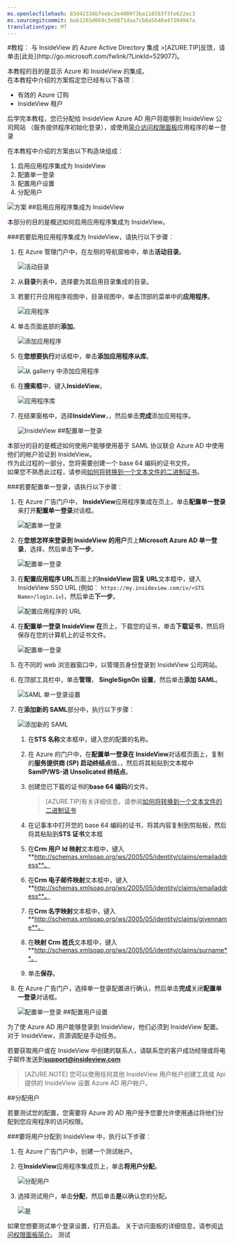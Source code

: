 ```yaml
---
ms.openlocfilehash: 83d42334b7eebc2e4009f3ba116563f3fe622ec3
ms.sourcegitcommit: bab1265d669c3e6871daa7cb8a5640a47104947a
translationtype: MT
---
```

<properties pageTitle="教程︰ Azure Active Directory 集成与 InsideView |Microsoft Azure" description="了解如何使用 InsideView Azure Active Directory 以启用单一登录、 自动化资源调配，和更多。" services="active-directory" authors="MarkusVi"  documentationCenter="na" manager="stevenpo"/>
<tags ms.service="active-directory" ms.devlang="na" ms.topic="article" ms.tgt_pltfrm="na" ms.workload="identity" ms.date="08/01/2015" ms.author="markvi" />
#教程︰ 与 InsideView 的 Azure Active Directory 集成
>[AZURE.TIP]反馈，请单击[此处](http://go.microsoft.com/fwlink/?LinkId=529077)。
  
本教程的目的是显示 Azure 和 InsideView 的集成。  
在本教程中介绍的方案假定您已经有以下各项︰

-   有效的 Azure 订购
-   InsideView 租户
  
后学完本教程，您已分配给 InsideView Azure AD 用户将能够到 InsideView 公司网站 （服务提供程序初始化登录），或使用[简介访问权限面板](https://msdn.microsoft.com/library/dn308586)应用程序的单一登录
  
在本教程中介绍的方案由以下构造块组成︰

1.  启用应用程序集成为 InsideView
2.  配置单一登录
3.  配置用户设置
4.  分配用户

![方案](./media/active-directory-saas-insideview-tutorial/IC794128.png "Scenario")
##启用应用程序集成为 InsideView
  
本部分的目的是概述如何启用应用程序集成为 InsideView。

###若要启用应用程序集成为 InsideView，请执行以下步骤︰

1.  在 Azure 管理门户中，在左侧的导航窗格中，单击**活动目录**。

    ![活动目录](./media/active-directory-saas-insideview-tutorial/IC700993.png "Active Directory")

2.  从**目录**列表中，选择要为其启用目录集成的目录。

3.  若要打开应用程序视图中，目录视图中，单击顶部的菜单中的**应用程序**。

    ![应用程序](./media/active-directory-saas-insideview-tutorial/IC700994.png "Applications")

4.  单击页面底部的**添加**。

    ![添加应用程序](./media/active-directory-saas-insideview-tutorial/IC749321.png "Add application")

5.  在**您想要执行**对话框中，单击**添加应用程序从库**。

    ![从 gallerry 中添加应用程序](./media/active-directory-saas-insideview-tutorial/IC749322.png "Add an application from gallerry")

6.  在**搜索框**中，键入**InsideView**。

    ![应用程序库](./media/active-directory-saas-insideview-tutorial/IC794129.png "Application Gallery")

7.  在结果窗格中，选择**InsideView**，，然后单击**完成**添加应用程序。

    ![InsideView](./media/active-directory-saas-insideview-tutorial/IC794130.png "InsideView")
##配置单一登录
  
本部分的目的是概述如何使用户能够使用基于 SAML 协议联合 Azure AD 中使用他们的帐户验证到 InsideView。  
作为此过程的一部分，您将需要创建一个 base 64 编码的证书文件。  
如果您不熟悉此过程，请参阅[如何将转换到一个文本文件的二进制证书](http://youtu.be/PlgrzUZ-Y1o)。

###若要配置单一登录，请执行以下步骤︰

1.  在 Azure 广告门户中， **InsideView**应用程序集成在页上，单击**配置单一登录**来打开**配置单一登录**对话框。

    ![配置单一登录](./media/active-directory-saas-insideview-tutorial/IC794131.png "Configure Single SignOn")

2.  在**您想怎样来登录到 InsideView 的用户**页上**Microsoft Azure AD 单一登录**，选择，然后单击**下一步**。

    ![配置单一登录](./media/active-directory-saas-insideview-tutorial/IC794132.png "Configure Single SignOn")

3.  在**配置应用程序 URL**页面上的**InsideView 回复 URL**文本框中，键入 InsideView SSO URL (例如︰ `https://my.insideview.com/iv/<STS Name>/login.iv`)，然后单击**下一步**。

    ![配置应用程序的 URL](./media/active-directory-saas-insideview-tutorial/IC794133.png "Configure App URL")

4.  在**配置单一登录 InsideView 在**页上，下载您的证书，单击**下载证书**，然后将保存在您的计算机上的证书文件。

    ![配置单一登录](./media/active-directory-saas-insideview-tutorial/IC794134.png "Configure Single SignOn")

5.  在不同的 web 浏览器窗口中，以管理员身份登录到 InsideView 公司网站。

6.  在顶部工具栏中，单击**管理**， **SingleSignOn 设置**，然后单击**添加 SAML**。

    ![SAML 单一登录设置](./media/active-directory-saas-insideview-tutorial/IC794135.png "SAML Single Sign On Settings")

7.  在**添加新的 SAML**部分中，执行以下步骤︰

    ![添加新的 SAML](./media/active-directory-saas-insideview-tutorial/IC794136.png "Add a New SAML")

    1.  在**STS 名称**文本框中，键入您的配置的名称。
    2.  在 Azure 的门户中，在**配置单一登录在 InsideView**对话框页面上，复制的**服务提供商 (SP) 启动终结点**值，，然后将其粘贴到文本框中**SamlP/WS-进 Unsolicated 终结点**。
    3.  创建您已下载的证书的**base 64 编码**的文件。
        
        >[AZURE.TIP]有关详细信息，请参阅[如何将转换到一个文本文件的二进制证书](http://youtu.be/PlgrzUZ-Y1o)

    4.  在记事本中打开您的 base 64 编码的证书，将其内容复制到剪贴板，然后将其粘贴到**STS 证书**文本框
    5.  在**Crm 用户 Id 映射**文本框中，键入**http://schemas.xmlsoap.org/ws/2005/05/identity/claims/emailaddress**。
    6.  在**Crm 电子邮件映射**文本框中，键入**http://schemas.xmlsoap.org/ws/2005/05/identity/claims/emailaddress**。
    7.  在**Crm 名字映射**文本框中，键入**http://schemas.xmlsoap.org/ws/2005/05/identity/claims/givenname**。
    8.  在**映射 Crm 姓氏**文本框中，键入**http://schemas.xmlsoap.org/ws/2005/05/identity/claims/surname**。
    9.  单击**保存**。

8.  在 Azure 广告门户，选择单一登录配置进行确认，然后单击**完成**关闭**配置单一登录**对话框。

    ![配置单一登录](./media/active-directory-saas-insideview-tutorial/IC794137.png "Configure Single SignOn")
##配置用户设置
  
为了使 Azure AD 用户能够登录到 InsideView，他们必须到 InsideView 配置。  
对于 InsideView，资源调配是手动任务。
  
若要获取用户或在 InsideView 中创建的联系人，请联系您的客户成功经理或将电子邮件发送到**support@insideview.com**

>[AZURE.NOTE] 您可以使用任何其他 InsideView 用户帐户创建工具或 Api 提供的 InsideView 设置 Azure AD 用户帐户。

##分配用户
  
若要测试您的配置，您需要将 Azure 的 AD 用户授予您要允许使用通过将他们分配到您应用程序的访问权限。

###要将用户分配到 InsideView 中，执行以下步骤︰

1.  在 Azure 广告门户中，创建一个测试帐户。

2.  在**InsideView**应用程序集成页上，单击**将用户分配**。

    ![分配用户](./media/active-directory-saas-insideview-tutorial/IC794138.png "Assign Users")

3.  选择测试用户，单击**分配**，然后单击**是**以确认您的分配。

    ![是](./media/active-directory-saas-insideview-tutorial/IC767830.png "Yes")
  
如果您想要测试单个登录设置，打开后盖。 关于访问面板的详细信息，请参阅[访问权限面板简介](https://msdn.microsoft.com/library/dn308586)。
测试
